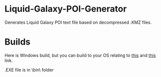 # Liquid-Galaxy-POI-Generator
Generates Liquid Galaxy POI text file based on decompressed .KMZ files.

# Builds
Here is Windows build, but you can build to your OS relating to [this](https://stackoverflow.com/questions/44074121/build-net-core-console-application-to-output-an-exe) and [this](https://docs.microsoft.com/en-us/dotnet/core/rid-catalog) link.

.EXE file is in \bin\ folder
